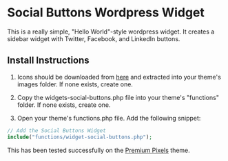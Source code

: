 # Social Buttons Wordpress Widget
This is a really simple, "Hello World"-style wordpress widget. It creates a sidebar widget with Twitter, Facebook, and LinkedIn buttons.

## Install Instructions

1. Icons should be downloaded from [here](http://www.reign7.com/80-free-facebook-twitter-and-social-networking-icons/) and extracted into your theme's images folder. If none exists, create one.

2. Copy the widgets-social-buttons.php file into your theme's "functions" folder. If none exists, create one.

3. Open your theme's functions.php file. Add the following snippet:

```PHP
// Add the Social Buttons Widget
include("functions/widget-social-buttons.php");
```

This has been tested successfully on the [Premium Pixels](http://themeforest.net/item/premium-pixels-fancy-pants-blog-magazine-theme/232838?ref=tansey) theme.